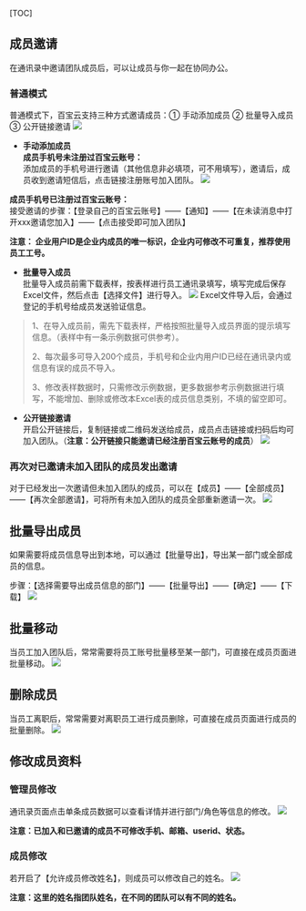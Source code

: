 [TOC]

## 成员邀请
在通讯录中邀请团队成员后，可以让成员与你一起在协同办公。

### 普通模式
普通模式下，百宝云支持三种方式邀请成员：① 手动添加成员 ② 批量导入成员 ③ 公开链接邀请
![](http://docfiles.baibaoyun.com/Fqxl_oqa7f38O15QeEMwP3e1jbmg)

* **手动添加成员**<br>
**成员手机号未注册过百宝云账号：**<br>
添加成员的手机号进行邀请（其他信息非必填项，可不用填写），邀请后，成员收到邀请短信后，点击链接注册账号加入团队。
![](http://docfiles.baibaoyun.com/FtgmKZ6MaZ5aaXM01UpoAvrGwXrp)

**成员手机号已注册过百宝云账号：**<br>
接受邀请的步骤：【登录自己的百宝云账号】——【通知】——【在未读消息中打开xxx邀请您加入】——【点击接受即可加入团队】

**注意：
企业用户ID是企业内成员的唯一标识，企业内可修改不可重复，推荐使用员工工号。**

* **批量导入成员**<br>
批量导入成员前需下载表样，按表样进行员工通讯录填写，填写完成后保存Excel文件，然后点击【选择文件】进行导入。
![](http://docfiles.baibaoyun.com/FoBkohzgfSFXOptjzZvlxw7WL4mQ)
Excel文件导入后，会通过登记的手机号给成员发送验证信息。

> 1、在导入成员前，需先下载表样，严格按照批量导入成员界面的提示填写信息。（表样中有一条示例数据可供参考）。
>
> 2、每次最多可导入200个成员，手机号和企业内用户ID已经在通讯录内或信息有误的成员不导入。
>
> 3、修改表样数据时，只需修改示例数据，更多数据参考示例数据进行填写，不能增加、删除或修改本Excel表的成员信息类别，不填的留空即可。

* **公开链接邀请**<br>
开启公开链接后，复制链接或二维码发送给成员，成员点击链接或扫码后均可加入团队。（**注意：公开链接只能邀请已经注册百宝云账号的成员**）
![](http://docfiles.baibaoyun.com/FhPwfZHqDxj7uJaKb9bOjCMem1AZ)
### 再次对已邀请未加入团队的成员发出邀请
对于已经发出一次邀请但未加入团队的成员，可以在【成员】——【全部成员】——【再次全部邀请】，可将所有未加入团队的成员全部重新邀请一次。
![](http://docfiles.baibaoyun.com/Fq3z18dIyDkO3Wk2fAL7EkJW1r8z)



## 批量导出成员
如果需要将成员信息导出到本地，可以通过【批量导出】，导出某一部门或全部成员的信息。

步骤：【选择需要导出成员信息的部门】——【批量导出】——【确定】——【下载】
![](http://docfiles.baibaoyun.com/lgXHfz481s8niG_EA3XQZYzeb78E)


## 批量移动
当员工加入团队后，常常需要将员工账号批量移至某一部门，可直接在成员页面进批量移动。
![](http://docfiles.baibaoyun.com/lq7HCUsl9qFZdQXJcFySZ-XXxAq8)

## 删除成员
当员工离职后，常常需要对离职员工进行成员删除，可直接在成员页面进行成员的批量删除。
![](http://docfiles.baibaoyun.com/FhX3IScutIg2RomRKFLBILJAV-OH)

## 修改成员资料
### 管理员修改
通讯录页面点击单条成员数据可以查看详情并进行部门/角色等信息的修改。
![](http://docfiles.baibaoyun.com/lpE4LFR4fJIkcGcAivsjPgAkysDo)

**注意：已加入和已邀请的成员不可修改手机、邮箱、userid、状态。**

### 成员修改
若开启了【允许成员修改姓名】，则成员可以修改自己的姓名。
![](http://docfiles.baibaoyun.com/FjnnJRiHJ4gn-PbQnGooqeBOUEmg)

**注意：这里的姓名指团队姓名，在不同的团队可以有不同的姓名。**